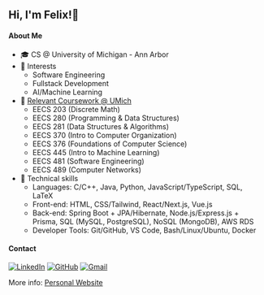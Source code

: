 ## Hi, I'm Felix!👋

#### About Me

- 🎓 CS @ University of Michigan - Ann Arbor
- 📌 Interests
  - Software Engineering
  - Fullstack Development
  - AI/Machine Learning
- 📜 [Relevant Coursework @ UMich](https://bulletin.engin.umich.edu/courses/eecs/)
  - EECS 203 (Discrete Math)
  - EECS 280 (Programming & Data Structures)
  - EECS 281 (Data Structures & Algorithms)
  - EECS 370 (Intro to Computer Organization)
  - EECS 376 (Foundations of Computer Science)
  - EECS 445 (Intro to Machine Learning)
  - EECS 481 (Software Engineering)
  - EECS 489 (Computer Networks)
- 🚀 Technical skills
  - Languages: C/C++, Java, Python, JavaScript/TypeScript, SQL, LaTeX
  - Front-end: HTML, CSS/Tailwind, React/Next.js, Vue.js
  - Back-end: Spring Boot + JPA/Hibernate, Node.js/Express.js + Prisma, SQL (MySQL, PostgreSQL), NoSQL (MongoDB), AWS RDS
  - Developer Tools: Git/GitHub, VS Code, Bash/Linux/Ubuntu, Docker

#### Contact

[![LinkedIn](https://custom-icon-badges.demolab.com/badge/LinkedIn-0A66C2?logo=linkedin-white&logoColor=fff)](https://www.linkedin.com/in/felix-shen-a40195299)
[![GitHub](https://img.shields.io/badge/GitHub-%23121011.svg?logo=github&logoColor=white)](https://github.com/Blank-FS)
[![Gmail](https://img.shields.io/badge/felixshn@umich.edu-D14836?logo=gmail&logoColor=white)](#)

More info: [Personal Website](https://blank-fs.github.io/)

